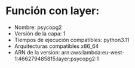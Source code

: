 # Función con layer: 
- Nombre: psycopg2
- Versión de la capa: 1
- Tiempos de ejecución compatibles: python3.11
- Arquitecturas compatibles x86_64
- ARN de la version: arn:aws:lambda:eu-west-1:466279485815:layer:psycopg2:1 
